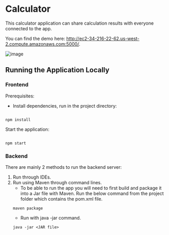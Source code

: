 # Calculator

  

This calculator application can share calculation results with everyone connected to the app.

  

You can find the demo here: http://ec2-34-216-22-62.us-west-2.compute.amazonaws.com:5000/.

![image](https://user-images.githubusercontent.com/55163314/117945354-183dc400-b2c3-11eb-93f4-ee9a48a18eb1.png)
  

## Running the Application Locally

### Frontend

Prerequisites:

* Install dependencies, run in the project directory:

```

npm install

```

Start the application:

```

npm start

```

### Backend

There are mainly 2 methods to run the backend server:  
1. Run through IDEs.
2. Run using Maven through command lines.
	* To be able to run the app you will need to first build and package it into a Jar file with Maven. Run the below command from the project folder which contains the pom.xml file.
	```
	maven package
	```
	* Run with java -jar command.
	```
	java -jar <JAR file>
	```

